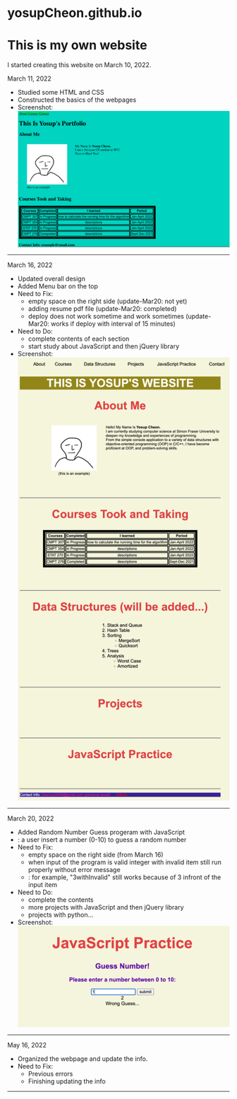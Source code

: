 # yosupCheon.github.io

<h1>This is my own website</h1>

I started creating this website on March 10, 2022.

March 11, 2022
- Studied some HTML and CSS 
- Constructed the basics of the webpages
- Screenshot: ![alt text](img-files/screenshot/first.png)
-------------------------------------------------------------
March 16, 2022
- Updated overall design
- Added Menu bar on the top
- Need to Fix:
    - empty space on the right side (update-Mar20: not yet)
    - adding resume pdf file (update-Mar20: completed)
    - deploy does not work sometime and work sometimes (update-Mar20: works if deploy with interval of 15 minutes)
- Need to Do:
    - complete contents of each section
    - start study about JavaScript and then jQuery library
- Screenshot: ![alt text](img-files/screenshot/second.png)

-------------------------------------------------------------
March 20, 2022
- Added Random Number Guess progeram with JavaScript
- : a user insert a number (0-10) to guess a random number
- Need to Fix:
    - empty space on the right side (from March 16)
    - when input of the program is valid integer with invalid item still run properly without error message
    - : for example, "3withInvalid" still works because of 3 infront of the input item
- Need to Do:
    - complete the contents
    - more projects with JavaScript and then jQuery library
    - projects with python...
- Screenshot: ![alt text](img-files/screenshot/third.png)

-------------------------------------------------------------
May 16, 2022
- Organized the webpage and update the info.
- Need to Fix:
    - Previous errors
    - Finishing updating the info

-------------------------------------------------------------